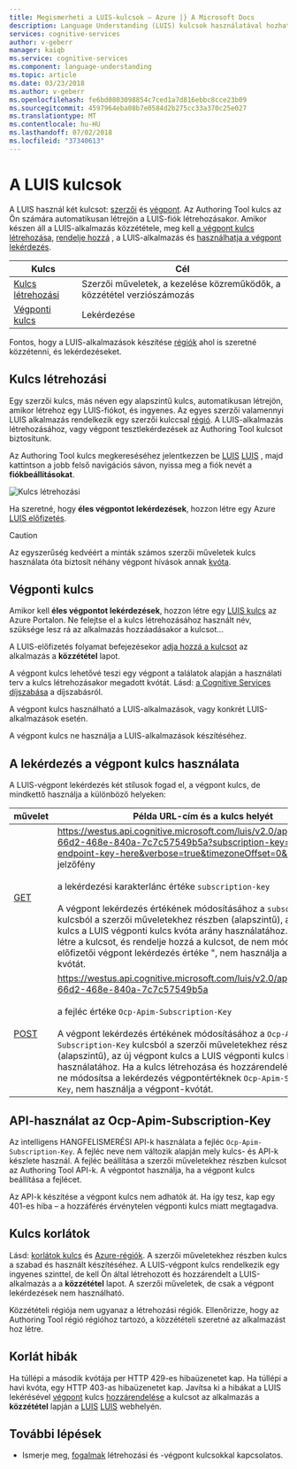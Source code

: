 ```yaml
---
title: Megismerheti a LUIS-kulcsok – Azure |} A Microsoft Docs
description: Language Understanding (LUIS) kulcsok használatával hozhat létre az alkalmazást, és a endpoing lekérdezése.
services: cognitive-services
author: v-geberr
manager: kaiqb
ms.service: cognitive-services
ms.component: language-understanding
ms.topic: article
ms.date: 03/23/2018
ms.author: v-geberr
ms.openlocfilehash: fe6bd0803098854c7ced1a7d816ebbc8cce23b09
ms.sourcegitcommit: 4597964eba08b7e0584d2b275cc33a370c25e027
ms.translationtype: MT
ms.contentlocale: hu-HU
ms.lasthandoff: 07/02/2018
ms.locfileid: "37340613"
---
```

# <a name="keys-in-luis"></a>A LUIS kulcsok
A LUIS használ két kulcsot: [szerzői](#programmatic-key) és [végpont](#endpoint-key). Az Authoring Tool kulcs az Ön számára automatikusan létrejön a LUIS-fiók létrehozásakor. Amikor készen áll a LUIS-alkalmazás közzététele, meg kell [a végpont kulcs létrehozása](luis-how-to-azure-subscription.md#create-luis-endpoint-key), [rendelje hozzá](luis-how-to-manage-keys.md#assign-endpoint-key) , a LUIS-alkalmazás és [használhatja a végpont lekérdezés](#use-endpoint-key-in-query). 

|Kulcs|Cél|
|--|--|
|[Kulcs létrehozási](#programmatic-key)|Szerzői műveletek, a kezelése közreműködők, a közzététel verziószámozás|
|[Végponti kulcs](#endpoint-key)| Lekérdezése|

Fontos, hogy a LUIS-alkalmazások készítése [régiók](luis-reference-regions.md#publishing-regions) ahol is szeretné közzétenni, és lekérdezéseket.

<a name="programmatic-key" ></a>
## <a name="authoring-key"></a>Kulcs létrehozási

Egy szerzői kulcs, más néven egy alapszintű kulcs, automatikusan létrejön, amikor létrehoz egy LUIS-fiókot, és ingyenes. Az egyes szerzői valamennyi LUIS alkalmazás rendelkezik egy szerzői kulccsal [régió](luis-reference-regions.md). A LUIS-alkalmazás létrehozásához, vagy végpont tesztlekérdezések az Authoring Tool kulcsot biztosítunk. 

Az Authoring Tool kulcs megkereséséhez jelentkezzen be [LUIS] [ LUIS] , majd kattintson a jobb felső navigációs sávon, nyissa meg a fiók nevét a **fiókbeállításokat**.

![Kulcs létrehozási](./media/luis-concept-keys/programatic-key.png)

Ha szeretné, hogy **éles végpontot lekérdezések**, hozzon létre egy Azure [LUIS előfizetés](https://azure.microsoft.com/pricing/details/cognitive-services/language-understanding-intelligent-services/). 

> [!CAUTION]
> Az egyszerűség kedvéért a minták számos szerzői műveletek kulcs használata óta biztosít néhány végpont hívások annak [kvóta](luis-boundaries.md#key-limits).  

## <a name="endpoint-key"></a>Végponti kulcs
 Amikor kell **éles végpontot lekérdezések**, hozzon létre egy [LUIS kulcs](https://azure.microsoft.com/pricing/details/cognitive-services/language-understanding-intelligent-services/) az Azure Portalon. Ne felejtse el a kulcs létrehozásához használt név, szüksége lesz rá az alkalmazás hozzáadásakor a kulcsot...

A LUIS-előfizetés folyamat befejezésekor [adja hozzá a kulcsot](luis-how-to-manage-keys.md#assign-endpoint-key) az alkalmazás a **közzététel** lapot. 

A végpont kulcs lehetővé teszi egy végpont a találatok alapján a használati terv a kulcs létrehozásakor megadott kvótát. Lásd: [a Cognitive Services díjszabása](https://azure.microsoft.com/pricing/details/cognitive-services/language-understanding-intelligent-services/?v=17.23h) a díjszabásról.

A végpont kulcs használható a LUIS-alkalmazások, vagy konkrét LUIS-alkalmazások esetén. 

A végpont kulcs ne használja a LUIS-alkalmazások készítéséhez. 

## <a name="use-endpoint-key-in-query"></a>A lekérdezés a végpont kulcs használata
A LUIS-végpont lekérdezés két stílusok fogad el, a végpont kulcs, de mindkettő használja a különböző helyeken:

|művelet|Példa URL-cím és a kulcs helyét|
|--|--|
|[GET](https://westus.dev.cognitive.microsoft.com/docs/services/5819c76f40a6350ce09de1ac/operations/5819c77140a63516d81aee78)|https://westus.api.cognitive.microsoft.com/luis/v2.0/apps/98998dcf-66d2-468e-840a-7c7c57549b5a?subscription-key=your-endpoint-key-here&verbose=true&timezoneOffset=0&q=turn az a jelzőfény<br><br>a lekérdezési karakterlánc értéke `subscription-key`<br><br>A végpont lekérdezés értékének módosításához a `subscription-key` kulcsból a szerzői műveletekhez részben (alapszintű), az új végpont kulcs a LUIS végponti kulcs kvóta arány használatához. Ha, hozza létre a kulcsot, és rendelje hozzá a kulcsot, de nem módosítja az előfizetői végpont lekérdezés értéke ", nem használja a végpont-kvótát.|
|[POST](https://westus.dev.cognitive.microsoft.com/docs/services/5819c76f40a6350ce09de1ac/operations/5819c77140a63516d81aee79)| https://westus.api.cognitive.microsoft.com/luis/v2.0/apps/98998dcf-66d2-468e-840a-7c7c57549b5a<br><br> a fejléc értéke `Ocp-Apim-Subscription-Key`<br><br>A végpont lekérdezés értékének módosításához a `Ocp-Apim-Subscription-Key` kulcsból a szerzői műveletekhez részben (alapszintű), az új végpont kulcs a LUIS végponti kulcs kvóta arány használatához. Ha a kulcs létrehozása és hozzárendelése a kulcs, de ne módosítsa a lekérdezés végpontértéknek `Ocp-Apim-Subscription-Key`, nem használja a végpont-kvótát.|

## <a name="api-usage-of-ocp-apim-subscription-key"></a>API-használat az Ocp-Apim-Subscription-Key
Az intelligens HANGFELISMERÉSI API-k használata a fejléc `Ocp-Apim-Subscription-Key`. A fejléc neve nem változik alapján mely kulcs- és API-k készlete használ. A fejléc beállítása a szerzői műveletekhez részben kulcsot az Authoring Tool API-k. A végpontot használja, ha a végpont kulcs beállítása a fejlécet. 

Az API-k készítése a végpont kulcs nem adhatók át. Ha így tesz, kap egy 401-es hiba – a hozzáférés érvénytelen végponti kulcs miatt megtagadva. 

## <a name="key-limits"></a>Kulcs korlátok
Lásd: [korlátok kulcs](luis-boundaries.md#key-limits) és [Azure-régiók](luis-reference-regions.md). A szerzői műveletekhez részben kulcs a szabad és használt készítéséhez. A LUIS-végpont kulcs rendelkezik egy ingyenes szinttel, de kell Ön által létrehozott és hozzárendelt a LUIS-alkalmazás a a **közzététel** lapot. A szerzői műveletek, de csak a végpont lekérdezések nem használható.

Közzétételi régiója nem ugyanaz a létrehozási régiók. Ellenőrizze, hogy az Authoring Tool régió régióhoz tartozó, a közzétételi szeretné az alkalmazást hoz létre.

## <a name="key-limit-errors"></a>Korlát hibák
Ha túllépi a második kvótája per HTTP 429-es hibaüzenetet kap. Ha túllépi a havi kvóta, egy HTTP 403-as hibaüzenetet kap. Javítsa ki a hibákat a LUIS lekérésével [végpont](#endpoint-key) kulcs [hozzárendelése](luis-how-to-manage-keys.md#assign-endpoint-key) a kulcsot az alkalmazás a **közzététel** lapján a [LUIS] [ LUIS] webhelyén.

## <a name="next-steps"></a>További lépések

* Ismerje meg, [fogalmak](luis-how-to-manage-keys.md#assign-endpoint-key) létrehozási és -végpont kulcsokkal kapcsolatos.

[LUIS]: https://docs.microsoft.com/azure/cognitive-services/luis/luis-reference-regions#luis-website
